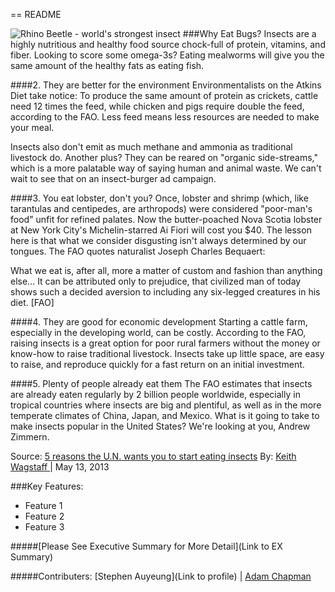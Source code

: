 == README

![Rhino Beetle - world's strongest insect](https://7e8c.https.cdn.softlayer.net/807E8C/origin.theweek.com/img/dir_0097/48548_article_full/people-in-cambodia-pictured-and-other-places-already-eat-the-little-critters-so-why-dont-we.jpg?208)
###Why Eat Bugs?
Insects are a highly nutritious and healthy food source chock-full of protein, vitamins, and fiber. Looking to score some omega-3s? Eating mealworms will give you the same amount of the healthy fats as eating fish.

####2. They are better for the environment
Environmentalists on the Atkins Diet take notice: To produce the same amount of protein as crickets, cattle need 12 times the feed, while chicken and pigs require double the feed, according to the FAO. Less feed means less resources are needed to make your meal. 

Insects also don't emit as much methane and ammonia as traditional livestock do. Another plus? They can be reared on "organic side-streams," which is a more palatable way of saying human and animal waste. We can't wait to see that on an insect-burger ad campaign.

####3. You eat lobster, don't you?
Once, lobster and shrimp (which, like tarantulas and centipedes, are arthropods) were considered "poor-man's food" unfit for refined palates. Now the butter-poached Nova Scotia lobster at New York City's Michelin-starred Ai Fiori will cost you $40. The lesson here is that what we consider disgusting isn't always determined by our tongues. The FAO quotes naturalist Joseph Charles Bequaert:

What we eat is, after all, more a matter of custom and fashion than anything else… It can be attributed only to prejudice, 
that civilized man of today shows such a decided aversion to including any six-legged creatures in his diet. [FAO]

####4. They are good for economic development
Starting a cattle farm, especially in the developing world, can be costly. According to the FAO, raising insects is a great option for poor rural farmers without the money or know-how to raise traditional livestock. Insects take up little space, are easy to raise, and reproduce quickly for a fast return on an initial investment.

####5. Plenty of people already eat them
The FAO estimates that insects are already eaten regularly by 2 billion people worldwide, especially in tropical countries where insects are big and plentiful, as well as in the more temperate climates of China, Japan, and Mexico. What is it going to take to make insects popular in the United States? We're looking at you, Andrew Zimmern.

Source: [5 reasons the U.N. wants you to start eating insects](http://theweek.com/article/index/244101/5-reasons-the-un-wants-you-to-start-eating-insects)
By: [Keith Wagstaff ](http://theweek.com/author/keith-wagstaff) | May 13, 2013 


###Key Features:

* Feature 1
* Feature 2
* Feature 3

#####[Please See Executive Summary for More Detail](Link to EX Summary)



#####Contributers:
[Stephen Auyeung](Link to profile) | [Adam Chapman](http://careers.stackoverflow.com/adam-chapman)
